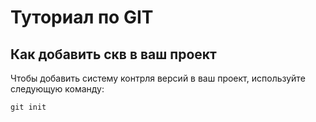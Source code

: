 # Туториал по GIT

## Как добавить скв в ваш проект

Чтобы добавить систему контрля версий в ваш проект, используйте следующую команду:

```
git init
```

